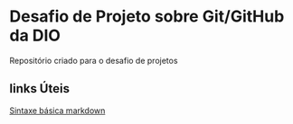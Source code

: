 # Desafio de Projeto sobre Git/GitHub da DIO
Repositório criado para o desafio de projetos
## links Úteis
[Sintaxe básica markdown](https://www.markdownguide.org/)
